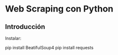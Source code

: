 # Web Scraping con Python

## Introducción

Instalar:

pip install BeatifulSoup4
pip install requests